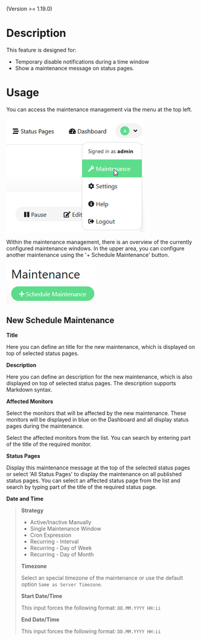 (Version >= 1.19.0)

# Description

This feature is designed for:

- Temporary disable notifications during a time window
- Show a maintenance message on status pages.

# Usage

You can access the maintenance management via the menu at the top left.

![image](img/maintenance/user-menue-Maintenace.png)

Within the maintenance management, there is an overview of the currently configured maintenance windows.
In the upper area, you can configure another maintenance using the '+ Schedule Maintenance' button.

![image](img/maintenance/schedule-maintenance-button.png)

## New Schedule Maintenance

**Title**

Here you can define an title for the new maintenance, which is displayed on top of selected status pages.

**Description**

Here you can define an description for the new maintenance, which is also displayed on top of selected status pages.
The description supports Markdown syntax.

**Affected Monitors**

Select the monitors that will be affected by the new maintenance.
These monitors will be displayed in blue on the Dashboard and all display status pages during the maintenance.

Select the affected monitors from the list. You can search by entering part of the title of the required monitor.

**Status Pages**

Display this maintenance message at the top of the selected status pages or select 'All Status Pages' to display the maintenance on all published status pages. You can select an affected status page from the list and search by typing part of the title of the required status page.

**Date and Time**

> **Strategy**
>
> - Active/Inactive Manually
> - Single Maintenance Window
> - Cron Expression
> - Recurring - Interval
> - Recurring - Day of Week
> - Recurring - Day of Month
> 
> **Timezone**
> 
> Select an special timezone of the maintenance or use the default option `Same as Server Timezone`.
> 
> **Start Date/Time**
>
> This input forces the following format: `DD.MM.YYYY HH:ii`
> 
> **End Date/Time**
>
> This input forces the following format: `DD.MM.YYYY HH:ii`
